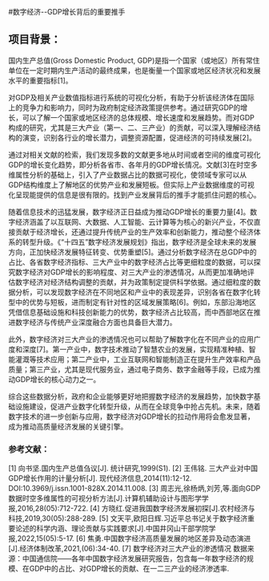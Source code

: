 
#数字经济--GDP增长背后的重要推手

## 项目背景：
国内生产总值(Gross Domestic Product, GDP)是指一个国家（或地区）所有常住单位在一定时期内生产活动的最终成果，也是衡量一个国家或地区经济状况和发展水平的重要指标[1]。

对GDP及相关产业数值指标进行系统的可视化分析，有助于分析该经济体在国际上的竞争力和影响力，同时为政府制定经济政策提供参考。通过研究GDP的增长，可以了解一个国家或地区经济的总体规模、增长速度和发展趋势。而对GDP构成的研究，尤其是三大产业（第一、二、三产业）的贡献，可以深入理解经济结构的演变，识别各行业的增长潜力，调整资源配置，促进经济的可持续发展[2]。

通过对相关文献的检索，我们发现多数的文献更多地从时间或者空间的维度可视化GDP的增长变化趋势，即分析各省市、各年月的GDP增长情况。文献[3]在时空多维属性分析的基础上，引入了产业数据占比的数据可视化，使领域专家可以从GDP结构维度上了解地区的优势产业和发展短板。但实际上产业数据维度的可视化呈现能提供的信息是很有限的。找到产业发展背后的推手才能抓住问题的核心。

随着信息技术的迅猛发展，数字经济正日益成为推动GDP增长的重要力量[4]。数字经济涵盖了以互联网、大数据、人工智能、云计算等为核心的新兴产业，不仅直接贡献于经济增长，还通过提升传统产业的生产效率和创新能力，推动整个经济体系的转型升级。《“十四五”数字经济发展规划》指出，数字经济是全球未来的发展方向，正加快经济发展特征转变、优势重塑[5]。通过分析数字经济在总GDP中的占比、各省数字经济指标、三大产业中的数字经济占比等更细粒度的数据，可以探究数字经济对GDP增长的影响程度、对三大产业的渗透情况，从而更加准确地评估数字经济对经济结构调整的贡献，并为政策制定提供科学依据。通过细粒度的数据分析，可以发现数字经济在不同地区和产业中的表现差异，识别各省在数字化转型中的优势与短板，进而制定有针对性的区域发展策略[6]。例如，东部沿海地区凭借信息基础设施和科技创新能力的优势，数字经济占比较高，而中西部地区在推进数字经济与传统产业深度融合方面也具备巨大潜力。

此外，数字经济对三大产业的渗透情况也可以帮助了解数字化在不同产业的应用广度和深度[7]。第一产业中，数字技术推动了智慧农业的发展，实现精准种植、智能灌溉等技术应用；第二产业中，工业互联网和智能制造正在提升生产效率和产品质量；第三产业，尤其是现代服务业，通过电子商务、数字金融等手段，已成为推动GDP增长的核心动力之一。

综合这些数据分析，政府和企业能够更好地把握数字经济的发展趋势，加快数字基础设施建设，促进产业数字化转型升级，从而在全球竞争中抢占先机。未来，随着数字技术的进一步创新与应用，数字经济对GDP增长的拉动作用将会愈发显著，成为推动高质量经济发展的关键引擎。


### 参考文献：
[1] 向书坚.国内生产总值刍议[J]. 统计研究,1999(S1).
[2] 王伟铭. 三大产业对中国GDP增长作用的计量分析[J]. 现代经济信息,2014(11):12-12. DOI:10.3969/j.issn.1001-828X.2014.11.008.
[3] 周志光,徐杨炳,刘芳,等.面向GDP数据时空多维属性的可视分析方法[J].计算机辅助设计与图形学学报,2016,28(05):712-722.
[4] 方晓红.促进我国数字经济发展初探[J].农村经济与科技,2019,30(05):288-289.
[5] 文天平,欧阳日辉.习近平总书记关于数字经济重要论述的科学内涵、理论贡献与实践要求[J].中国井冈山干部学院学报,2022,15(05):5-17.
[6] 焦勇.中国数字经济高质量发展的地区差异及动态演进[J].经济体制改革,2021,(06):34-40.
[7] 数字经济对三大产业的渗透情况 数据来源：中国通信院——各年中国数字经济发展研究报告，包含每一年数字经济的规模、在GDP中的占比、对GDP增长的贡献、在一二三产业的经济渗透率.